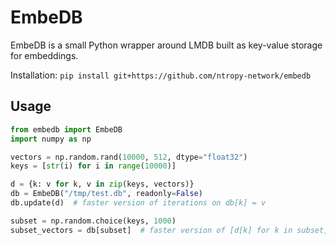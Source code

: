 # EmbeDB
EmbeDB is a small Python wrapper around LMDB built as key-value storage for embeddings.

Installation: 
`pip install git+https://github.com/ntropy-network/embedb`

## Usage

```python
from embedb import EmbeDB
import numpy as np

vectors = np.random.rand(10000, 512, dtype="float32")
keys = [str(i) for i in range(10000)]

d = {k: v for k, v in zip(keys, vectors)}
db = EmbeDB("/tmp/test.db", readonly=False)
db.update(d)  # faster version of iterations on db[k] = v

subset = np.random.choice(keys, 1000)
subset_vectors = db[subset]  # faster version of [d[k] for k in subset]
```
